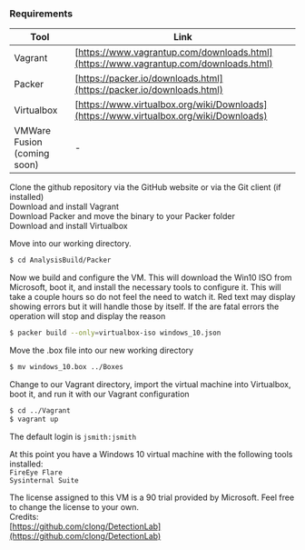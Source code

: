 ### Requirements
| Tool | Link |
| ------ | ------ |
| Vagrant | [https://www.vagrantup.com/downloads.html](https://www.vagrantup.com/downloads.html) |
| Packer | [https://packer.io/downloads.html](https://packer.io/downloads.html) |
| Virtualbox | [https://www.virtualbox.org/wiki/Downloads](https://www.virtualbox.org/wiki/Downloads) |
| VMWare Fusion (coming soon) | - |

Clone the github repository via the GitHub website or via the Git client (if installed)  
Download and install Vagrant  
Download Packer and move the binary to your Packer folder  
Download and install Virtualbox  

Move into our working directory.
```sh
$ cd AnalysisBuild/Packer
```
Now we build and configure the VM. This will download the Win10 ISO from Microsoft, boot it, and install the necessary tools to configure it. This will take a couple hours so do not feel the need to watch it. Red text may display showing errors but it will handle those by itself. If the are fatal errors the operation will stop and display the reason
```sh 
$ packer build --only=virtualbox-iso windows_10.json
```
Move the .box file into our new working directory
```sh 
$ mv windows_10.box ../Boxes
```
Change to our Vagrant directory, import the virtual machine into Virtualbox, boot it, and run it with our Vagrant configuration
```sh 
$ cd ../Vagrant  
$ vagrant up
```  
  
The default login is `jsmith:jsmith`  
  
At this point you have a Windows 10 virtual machine with the following tools installed:  
`FireEye Flare`  
`Sysinternal Suite`

The license assigned to this VM is a 90 trial provided by Microsoft. Feel free to change the license to your own.  
Credits:  
[https://github.com/clong/DetectionLab](https://github.com/clong/DetectionLab)  
